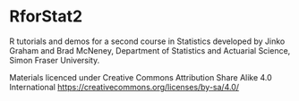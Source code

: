 # RforStat2

R tutorials and demos for a second course in Statistics 
developed by Jinko Graham and Brad McNeney, 
Department of Statistics and Actuarial Science, 
Simon Fraser University.

Materials licenced under Creative Commons Attribution Share Alike 4.0 International https://creativecommons.org/licenses/by-sa/4.0/
